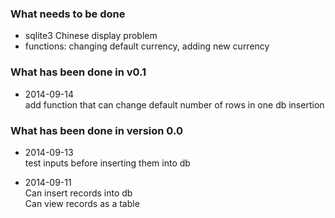 ### What needs to be done

* sqlite3 Chinese display problem
* functions: changing default currency, adding new currency

### What has been done in v0.1

* 2014-09-14  
  add function that can change default number of rows in one db insertion

### What has been done in version 0.0

* 2014-09-13  
  test inputs before inserting them into db

* 2014-09-11  
  Can insert records into db  
  Can view records as a table
